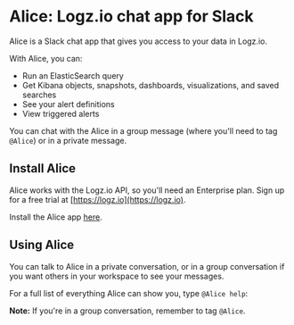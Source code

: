 # Alice: Logz.io chat app for Slack

Alice is a Slack chat app that gives you access to your data in Logz.io.

With Alice, you can:
* Run an ElasticSearch query
* Get Kibana objects, snapshots, dashboards, visualizations, and saved searches
* See your alert definitions
* View triggered alerts

You can chat with the Alice in a group message (where you'll need to tag `@Alice`) or in a private message.

## Install Alice

Alice works with the Logz.io API, so you'll need an Enterprise plan. Sign up for a free trial at [https://logz.io](https://logz.io).

Install the Alice app [here](https://slack-bot.logz.io/oauth).

## Using Alice

You can talk to Alice in a private conversation, or in a group conversation if you want others in your workspace to see your messages.

For a full list of everything Alice can show you, type `@Alice help`:

**Note:** If you're in a group conversation, remember to tag `@Alice`.
